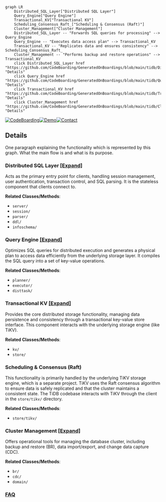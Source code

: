 ```mermaid
graph LR
    Distributed_SQL_Layer["Distributed SQL Layer"]
    Query_Engine["Query Engine"]
    Transactional_KV["Transactional KV"]
    Scheduling_Consensus_Raft_["Scheduling & Consensus (Raft)"]
    Cluster_Management["Cluster Management"]
    Distributed_SQL_Layer -- "Forwards SQL queries for processing" --> Query_Engine
    Query_Engine -- "Executes data access plan" --> Transactional_KV
    Transactional_KV -- "Replicates data and ensures consistency" --> Scheduling_Consensus_Raft_
    Cluster_Management -- "Performs backup and restore operations" --> Transactional_KV
    click Distributed_SQL_Layer href "https://github.com/CodeBoarding/GeneratedOnBoardings/blob/main/tidb/Distributed_SQL_Layer.md" "Details"
    click Query_Engine href "https://github.com/CodeBoarding/GeneratedOnBoardings/blob/main/tidb/Query_Engine.md" "Details"
    click Transactional_KV href "https://github.com/CodeBoarding/GeneratedOnBoardings/blob/main/tidb/Transactional_KV.md" "Details"
    click Cluster_Management href "https://github.com/CodeBoarding/GeneratedOnBoardings/blob/main/tidb/Cluster_Management.md" "Details"
```

[![CodeBoarding](https://img.shields.io/badge/Generated%20by-CodeBoarding-9cf?style=flat-square)](https://github.com/CodeBoarding/GeneratedOnBoardings)[![Demo](https://img.shields.io/badge/Try%20our-Demo-blue?style=flat-square)](https://www.codeboarding.org/demo)[![Contact](https://img.shields.io/badge/Contact%20us%20-%20contact@codeboarding.org-lightgrey?style=flat-square)](mailto:contact@codeboarding.org)

## Details

One paragraph explaining the functionality which is represented by this graph. What the main flow is and what is its purpose.

### Distributed SQL Layer [[Expand]](./Distributed_SQL_Layer.md)
Acts as the primary entry point for clients, handling session management, user authentication, transaction control, and SQL parsing. It is the stateless component that clients connect to.


**Related Classes/Methods**:

- `server/`
- `session/`
- `parser/`
- `ddl/`
- `infoschema/`


### Query Engine [[Expand]](./Query_Engine.md)
Optimizes SQL queries for distributed execution and generates a physical plan to access data efficiently from the underlying storage layer. It compiles the SQL query into a set of key-value operations.


**Related Classes/Methods**:

- `planner/`
- `executor/`
- `disttask/`


### Transactional KV [[Expand]](./Transactional_KV.md)
Provides the core distributed storage functionality, managing data persistence and consistency through a transactional key-value store interface. This component interacts with the underlying storage engine (like TiKV).


**Related Classes/Methods**:

- `kv/`
- `store/`


### Scheduling & Consensus (Raft)
This functionality is primarily handled by the underlying TiKV storage engine, which is a separate project. TiKV uses the Raft consensus algorithm to ensure data is safely replicated and that the cluster maintains a consistent state. The TiDB codebase interacts with TiKV through the client in the `store/tikv/` directory.


**Related Classes/Methods**:

- `store/tikv/`


### Cluster Management [[Expand]](./Cluster_Management.md)
Offers operational tools for managing the database cluster, including backup and restore (BR), data import/export, and change data capture (CDC).


**Related Classes/Methods**:

- `br/`
- `cdc/`
- `domain/`




### [FAQ](https://github.com/CodeBoarding/GeneratedOnBoardings/tree/main?tab=readme-ov-file#faq)